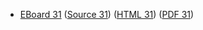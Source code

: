 * [EBoard 31](../eboards/eboard.31.html)
  ([Source 31](../eboards/eboard.31.md))
  ([HTML 31](../eboards/eboard.31.html))
  ([PDF 31](../eboards/eboard.31.pdf))
